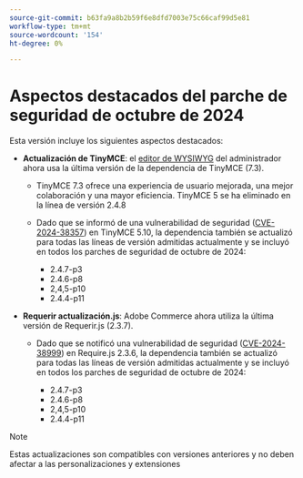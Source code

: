 ```yaml
---
source-git-commit: b63fa9a8b2b59f6e8dfd7003e75c66caf99d5e81
workflow-type: tm+mt
source-wordcount: '154'
ht-degree: 0%

---
```

# Aspectos destacados del parche de seguridad de octubre de 2024

Esta versión incluye los siguientes aspectos destacados:

* **Actualización de TinyMCE**: el [editor de WYSIWYG](https://experienceleague.adobe.com/es/docs/commerce-admin/content-design/wysiwyg/editor) del administrador ahora usa la última versión de la dependencia de TinyMCE (7.3&#x200B;).

   * TinyMCE 7.3 ofrece una experiencia de usuario mejorada, una mejor colaboración y una mayor eficiencia. TinyMCE 5 se ha eliminado en la línea de versión 2.4.8&#x200B;

   * Dado que se informó de una vulnerabilidad de seguridad ([CVE-2024-38357](https://nvd.nist.gov/vuln/detail/CVE-2024-38357)) en TinyMCE 5.10, la dependencia también se actualizó para todas las líneas de versión admitidas actualmente y se incluyó en todos los parches de seguridad de octubre de 2024:

      * 2.4.7-p3
      * 2.4.6-p8
      * 2,4,5-p10
      * 2.4.4-p11

* **Requerir actualización.js**: Adobe Commerce ahora utiliza la última versión de Requerir.js (2.3.7).

   * Dado que se notificó una vulnerabilidad de seguridad ([CVE-2024-38999](https://nvd.nist.gov/vuln/detail/CVE-2024-38999)) en Require.js 2.3.6, la dependencia también se actualizó para todas las líneas de versión admitidas actualmente y se incluyó en todos los parches de seguridad de octubre de 2024:

      * 2.4.7-p3
      * 2.4.6-p8
      * 2,4,5-p10
      * 2.4.4-p11

>[!NOTE]
>
>Estas actualizaciones son compatibles con versiones anteriores y no deben afectar a las personalizaciones y extensiones&#x200B;
